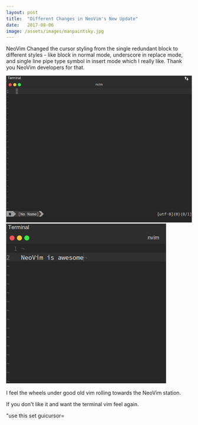 ```yaml
---
layout: post
title:  "Different Changes in NeoVim's New Update"
date:   2017-08-06
image: /assets/images/manpaintsky.jpg
---
```


NeoVim Changed the cursor styling from the single redundant block to different styles - like block in normal mode, underscore in replace mode,
and single line pipe type symbol in insert mode which I really like. Thank you NeoVim developers for that.

![neovim](assets/images/screenshot1.png)
![neovim2](assets/images/screenshot2.png)

I feel the wheels under good old vim rolling towards the NeoVim station.

If you don't like it and want the terminal vim feel again.

"use this
set  guicursor=
